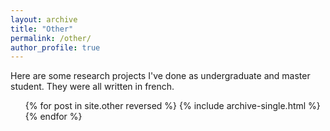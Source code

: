 ```yaml
---
layout: archive
title: "Other"
permalink: /other/
author_profile: true
---
```


Here are some research projects I've done as undergraduate and master student. They were all written in french.


  <ul>{% for post in site.other reversed %}
    {% include archive-single.html %}
  {% endfor %}</ul>
